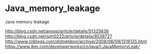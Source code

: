 # Java_memory_leakage
Java memory leakage

http://blog.csdn.net/anxpp/article/details/51325838 </br>
http://blog.csdn.net/gzh0222/article/details/8538727 </br>
http://www.cnblogs.com/dotnetdoor/archive/2008/06/09/1216125.html </br>
https://www.ibm.com/developerworks/cn/java/l-JavaMemoryLeak/ </br>

